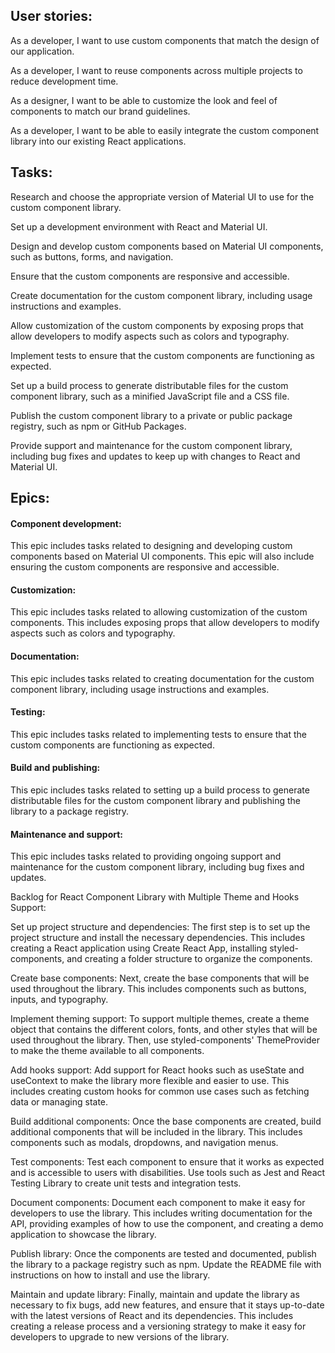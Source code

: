 ## User stories:

  As a developer, I want to use custom components that match the design of our application.

As a developer, I want to reuse components across multiple projects to reduce development time.

As a designer, I want to be able to customize the look and feel of components to match our brand guidelines.

As a developer, I want to be able to easily integrate the custom component library into our existing React applications.


## Tasks:

Research and choose the appropriate version of Material UI to use for the custom component library.

Set up a development environment with React and Material UI.

Design and develop custom components based on Material UI components, such as buttons, forms, and navigation.

Ensure that the custom components are responsive and accessible.

Create documentation for the custom component library, including usage instructions and examples.

Allow customization of the custom components by exposing props that allow developers to modify aspects such as colors and typography.

Implement tests to ensure that the custom components are functioning as expected.

Set up a build process to generate distributable files for the custom component library, such as a minified JavaScript file and a CSS file.

Publish the custom component library to a private or public package registry, such as npm or GitHub Packages.

Provide support and maintenance for the custom component library, including bug fixes and updates to keep up with changes to React and Material UI.

## Epics:

#### Component development: 
This epic includes tasks related to designing and developing custom components based on Material UI components. This epic will also include ensuring the custom components are responsive and accessible.

#### Customization: 
This epic includes tasks related to allowing customization of the custom components. This includes exposing props that allow developers to modify aspects such as colors and typography.

#### Documentation: 
This epic includes tasks related to creating documentation for the custom component library, including usage instructions and examples.

#### Testing: 
This epic includes tasks related to implementing tests to ensure that the custom components are functioning as expected.

#### Build and publishing: 
This epic includes tasks related to setting up a build process to generate distributable files for the custom component library and publishing the library to a package registry.

#### Maintenance and support: 
This epic includes tasks related to providing ongoing support and maintenance for the custom component library, including bug fixes and updates.




Backlog for React Component Library with Multiple Theme and Hooks Support:

Set up project structure and dependencies: The first step is to set up the project structure and install the necessary dependencies. This includes creating a React application using Create React App, installing styled-components, and creating a folder structure to organize the components.

Create base components: Next, create the base components that will be used throughout the library. This includes components such as buttons, inputs, and typography.

Implement theming support: To support multiple themes, create a theme object that contains the different colors, fonts, and other styles that will be used throughout the library. Then, use styled-components' ThemeProvider to make the theme available to all components.

Add hooks support: Add support for React hooks such as useState and useContext to make the library more flexible and easier to use. This includes creating custom hooks for common use cases such as fetching data or managing state.

Build additional components: Once the base components are created, build additional components that will be included in the library. This includes components such as modals, dropdowns, and navigation menus.

Test components: Test each component to ensure that it works as expected and is accessible to users with disabilities. Use tools such as Jest and React Testing Library to create unit tests and integration tests.

Document components: Document each component to make it easy for developers to use the library. This includes writing documentation for the API, providing examples of how to use the component, and creating a demo application to showcase the library.

Publish library: Once the components are tested and documented, publish the library to a package registry such as npm. Update the README file with instructions on how to install and use the library.

Maintain and update library: Finally, maintain and update the library as necessary to fix bugs, add new features, and ensure that it stays up-to-date with the latest versions of React and its dependencies. This includes creating a release process and a versioning strategy to make it easy for developers to upgrade to new versions of the library.
